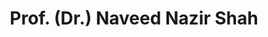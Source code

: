 ---
layout: doctor
profilePic : https://firebasestorage.googleapis.com/v0/b/dr-appointment-booking-app.appspot.com/o/provider%2Fprofile_pic%2FDrNaveed.jpg?alt=media&token=33dd48e6-bf86-458e-b774-6729e97b8772
title: Prof. (Dr.) Naveed Nazir Shah
specialties: Pulmonologist
description: Dr. Naveed Nazir Shah is a professor of pulmonology and an interventional pulmonologist having an experience of over 20 years in treatment of chest diseases. After completing his post graduation in pulmonology he has done European Respiratory Fellowship in Interventional Pulmonology front University of Ancona, Italy and also a Fellowship in Pulmonary and Critical Care Medicine, Rosewell Park Cancer Institute Buffalo, New York, USA. He consults patients at BreathEasy at SanatNagar and ChestCare at Zukura.
yearsOfExp: 0
location: Adyar
contact: 9622852619
hospitalName: Breathe Easy
avl_days: Sun - Tue - Wed.
_id: 5f0a9c7f624afc79798e66d7
---
